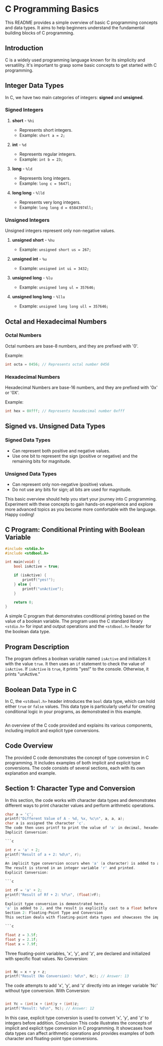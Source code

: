 # C Programming Basics

This README provides a simple overview of basic C programming concepts and data types. It aims to help beginners understand the fundamental building blocks of C programming.

## Introduction

C is a widely used programming language known for its simplicity and versatility. It's important to grasp some basic concepts to get started with C programming.

## Integer Data Types

In C, we have two main categories of integers: **signed** and **unsigned**.

### Signed Integers

1. **short** - `%hi`

   - Represents short integers.
   - Example: `short a = 2;`

2. **int** - `%d`

   - Represents regular integers.
   - Example: `int b = 23;`

3. **long** - `%ld`

   - Represents long integers.
   - Example: `long c = 5647l;`

4. **long long** - `%lld`
   - Represents very long integers.
   - Example: `long long d = 65843974ll;`

### Unsigned Integers

Unsigned integers represent only non-negative values.

1. **unsigned short** - `%hu`

   - Example: `unsigned short us = 267;`

2. **unsigned int** - `%u`

   - Example: `unsigned int ui = 3432;`

3. **unsigned long** - `%lu`

   - Example: `unsigned long ul = 357646;`

4. **unsigned long long** - `%llu`
   - Example: `unsigned long long ull = 357646;`

## Octal and Hexadecimal Numbers

### Octal Numbers

Octal numbers are base-8 numbers, and they are prefixed with '0'.

Example:

```c
int octa = 0456; // Represents octal number 0456
```

### Hexadecimal Numbers

Hexadecimal Numbers are base-16 numbers, and they are prefixed with '0x' or '0X'.

Example:

```c
int hex = 0Xfff; // Represents hexadecimal number 0xfff
```

## Signed vs. Unsigned Data Types

### Signed Data Types

- Can represent both positive and negative values.
- Use one bit to represent the sign (positive or negative) and the remaining bits for magnitude.

### Unsigned Data Types

- Can represent only non-negative (positive) values.
- Do not use any bits for sign; all bits are used for magnitude.

This basic overview should help you start your journey into C programming. Experiment with these concepts to gain hands-on experience and explore more advanced topics as you become more comfortable with the language. Happy coding!

## C Program: Conditional Printing with Boolean Variable

```c
#include <stdio.h>
#include <stdbool.h>

int main(void) {
    bool isActive = true;

    if (isActive) {
        printf("yes!");
    } else {
        printf("unActive");
    }

    return 0;
}
```

A simple C program that demonstrates conditional printing based on the value of a boolean variable. The program uses the C standard library `<stdio.h>` for input and output operations and the `<stdbool.h>` header for the boolean data type.

## Program Description

The program defines a boolean variable named `isActive` and initializes it with the value `true`. It then uses an `if` statement to check the value of `isActive`. If `isActive` is `true`, it prints "yes!" to the console. Otherwise, it prints "unActive."

## Boolean Data Type in C

In C, the `<stdbool.h>` header introduces the `bool` data type, which can hold either `true` or `false` values. This data type is particularly useful for creating conditional logic in your programs, as demonstrated in this example.

```

```

An overview of the C code provided and explains its various components, including implicit and explicit type conversions.

## Code Overview

The provided C code demonstrates the concept of type conversion in C programming. It includes examples of both implicit and explicit type conversions. The code consists of several sections, each with its own explanation and example.

## Section 1: Character Type and Conversion

In this section, the code works with character data types and demonstrates different ways to print character values and perform arithmetic operations.

````c
char a = 'c';
printf("Different Value of A - %d, %x, %c\n", a, a, a);
char a is assigned the character 'c'.
The code then uses printf to print the value of 'a' in decimal, hexadecimal, and character form.
Implicit Conversion:

```c

int r = 'a' + 2;
printf("Result of a + 2: %d\n", r);
``
An implicit type conversion occurs when 'a' (a character) is added to an integer (2).
The result is stored in an integer variable 'r' and printed.
Explicit Conversion:

```c

int rF = 'a' + 2;
printf("Result of Rf + 2: %f\n", (float)rF);
``
Explicit type conversion is demonstrated here.
'a' is added to 2, and the result is explicitly cast to a float before printing.
Section 2: Floating-Point Type and Conversion
This section deals with floating-point data types and showcases the impact of type conversion on arithmetic operations.

```c

float z = 3.5f;
float y = 2.1f;
float x = 7.9f;
````

Three floating-point variables, 'x', 'y', and 'z', are declared and initialized with specific float values.
No Conversion:

```c

int Nc = x + y + z;
printf("Result (No Conversion): %d\n", Nc); // Answer: 13
```

The code attempts to add 'x', 'y', and 'z' directly into an integer variable 'Nc' without type conversion.
With Conversion:

```c

int Yc = (int)x + (int)y + (int)z;
printf("Result: %d\n", Yc); // Answer: 12

```

In this case, explicit type conversion is used to convert 'x', 'y', and 'z' to integers before addition.
Conclusion
This code illustrates the concepts of implicit and explicit type conversion in C programming. It showcases how data types can affect arithmetic operations and provides examples of both character and floating-point type conversions.
